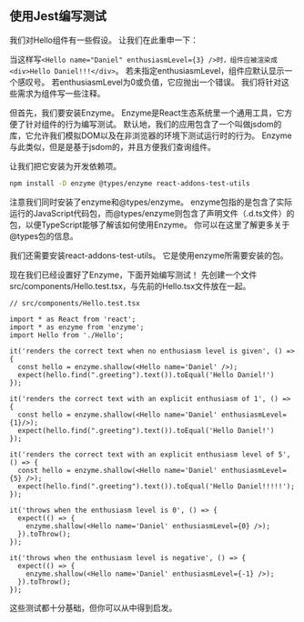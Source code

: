## 使用Jest编写测试
我们对Hello组件有一些假设。 让我们在此重申一下：

当这样写`<Hello name="Daniel" enthusiasmLevel={3} />时，组件应被渲染成<div>Hello Daniel!!!</div>`。
若未指定enthusiasmLevel，组件应默认显示一个感叹号。
若enthusiasmLevel为0或负值，它应抛出一个错误。
我们将针对这些需求为组件写一些注释。

但首先，我们要安装Enzyme。 Enzyme是React生态系统里一个通用工具，它方便了针对组件的行为编写测试。 默认地，我们的应用包含了一个叫做jsdom的库，它允许我们模拟DOM以及在非浏览器的环境下测试运行时的行为。 Enzyme与此类似，但是是基于jsdom的，并且方便我们查询组件。

让我们把它安装为开发依赖项。
```bash
npm install -D enzyme @types/enzyme react-addons-test-utils
```
注意我们同时安装了enzyme和@types/enzyme。 enzyme包指的是包含了实际运行的JavaScript代码包，而@types/enzyme则包含了声明文件（.d.ts文件）的包，以便TypeScript能够了解该如何使用Enzyme。 你可以在这里了解更多关于@types包的信息。

我们还需要安装react-addons-test-utils。 它是使用enzyme所需要安装的包。

现在我们已经设置好了Enzyme，下面开始编写测试！ 先创建一个文件src/components/Hello.test.tsx，与先前的Hello.tsx文件放在一起。
```tsx
// src/components/Hello.test.tsx

import * as React from 'react';
import * as enzyme from 'enzyme';
import Hello from './Hello';

it('renders the correct text when no enthusiasm level is given', () => {
  const hello = enzyme.shallow(<Hello name='Daniel' />);
  expect(hello.find(".greeting").text()).toEqual('Hello Daniel!')
});

it('renders the correct text with an explicit enthusiasm of 1', () => {
  const hello = enzyme.shallow(<Hello name='Daniel' enthusiasmLevel={1}/>);
  expect(hello.find(".greeting").text()).toEqual('Hello Daniel!')
});

it('renders the correct text with an explicit enthusiasm level of 5', () => {
  const hello = enzyme.shallow(<Hello name='Daniel' enthusiasmLevel={5} />);
  expect(hello.find(".greeting").text()).toEqual('Hello Daniel!!!!!');
});

it('throws when the enthusiasm level is 0', () => {
  expect(() => {
    enzyme.shallow(<Hello name='Daniel' enthusiasmLevel={0} />);
  }).toThrow();
});

it('throws when the enthusiasm level is negative', () => {
  expect(() => {
    enzyme.shallow(<Hello name='Daniel' enthusiasmLevel={-1} />);
  }).toThrow();
});
```
这些测试都十分基础，但你可以从中得到启发。